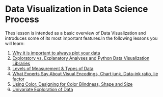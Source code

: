 # Data Visualization in Data Science Process
 
Thes lesson is intended as a basic overview of Data Visualization and introduces some of its most important features.In the following lessons you will learn:


1. [Why it is important to always plot your data](https://github.com/A2Amir/Data-Visualization/blob/master/Code/Why%20it%20is%20important%20to%20always%20plot%20your%20data.ipynb)
2. [Exploratory vs. Explanatory Analyses and Python Data Visualization Libraries](https://github.com/A2Amir/Data-Visualization/blob/master/Code/Exploratory%20vs.%20Explanatory%20Analyses%20and%20Visualization%20in%20Python.md)
3. [Levels of Measurement & Types of Data](https://github.com/A2Amir/Data-Visualization/blob/master/Code/Levels%20of%20Measurement%20%26%20Types%20of%20Data.md)
4. [What Experts Say About Visual Encodings,  Chart junk, Data-ink ratio, lie factor](https://github.com/A2Amir/Data-Visualization-in-Data-Science-Process/blob/master/Code/What%20Experts%20Say%20About%20Visual%20Encodings.md)
5. [Using Color, Designing for Color Blindness, Shape and Size](https://github.com/A2Amir/Data-Visualization-in-Data-Science-Process/blob/master/Code/Using%20Color.md)
6. [Univariate Exploration of Data]()
